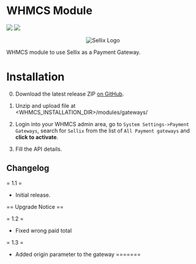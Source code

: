 # WHMCS Module

![](https://img.shields.io/badge/Sellix-WHMCS-blueviolet) ![](https://img.shields.io/badge/Version-v1.0.0-green)

<p align="center">
  <img src="https://cdn.sellix.io/static/previews/woocommerce.jpeg" alt="Sellix Logo"/>
</p>

WHMCS module to use Sellix as a Payment Gateway.

# Installation

0. Download the latest release ZIP [on GitHub](https://github.com/Sellix/whmcs/releases).

1. Unzip and upload file at <WHMCS_INSTALLATION_DIR>/modules/gateways/

2. Login into your WHMCS admin area, go to `System Settings->Payment Gateways`, search for `Sellix` from the list of `All Payment gateways` and **click to activate**.

3. Fill the API details.

## Changelog

= 1.1 =
* Initial release.

== Upgrade Notice ==

= 1.2 =
- Fixed wrong paid total

= 1.3 =
- Added origin parameter to the gateway
=======

